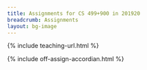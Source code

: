 ```yaml
---
title: Assignments for CS 499+900 in 201920
breadcrumb: Assignments
layout: bg-image
---
```

{% include teaching-url.html %}

{% include off-assign-accordian.html %}
